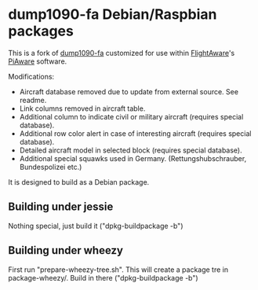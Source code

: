# dump1090-fa Debian/Raspbian packages

This is a fork of [dump1090-fa](https://github.com/flightaware/dump1090)
customized for use within [FlightAware](http://flightaware.com)'s
[PiAware](http://flightaware.com/adsb/piaware) software.

Modifications:

* Aircraft database removed due to update from external source. See readme.
* Link columns removed in aircraft table.
* Additional column to indicate civil or military aircraft (requires special database).
* Additional row color alert in case of interesting aircraft (requires special database).
* Detailed aircraft model in selected block (requires special database).
* Additional special squawks used in Germany. (Rettungshubschrauber, Bundespolizei etc.)

It is designed to build as a Debian package.

## Building under jessie

Nothing special, just build it ("dpkg-buildpackage -b")

## Building under wheezy

First run "prepare-wheezy-tree.sh". This will create a package tre in
package-wheezy/. Build in there ("dpkg-buildpackage -b")

